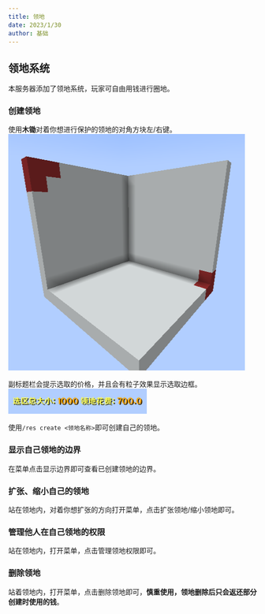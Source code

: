 ```yaml
---
title: 领地
date: 2023/1/30
author: 基础
---
```

## 领地系统
本服务器添加了领地系统，玩家可自由用钱进行圈地。
### 创建领地
使用**木锄**对着你想进行保护的领地的对角方块左/右键。
![](2024-02-29_00.59.56.png)

副标题栏会提示选取的价格，并且会有粒子效果显示选取边框。
![](2024-02-29_01.01.25.png)

使用`/res create <领地名称>`即可创建自己的领地。
### 显示自己领地的边界
在菜单点击显示边界即可查看已创建领地的边界。

### 扩张、缩小自己的领地
站在领地内，对着你想扩张的方向打开菜单，点击扩张领地/缩小领地即可。

### 管理他人在自己领地的权限
站在领地内，打开菜单，点击管理领地权限即可。

### 删除领地
站着领地内，打开菜单，点击删除领地即可，**慎重使用，领地删除后只会返还部分创建时使用的钱**。
